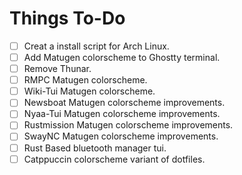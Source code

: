 # Things To-Do

- [ ] Creat a install script for Arch Linux.
- [ ] Add Matugen colorscheme to Ghostty terminal.
- [ ] Remove Thunar.
- [ ] RMPC Matugen colorscheme.
- [ ] Wiki-Tui Matugen colorscheme.
- [ ] Newsboat Matugen colorscheme improvements.
- [ ] Nyaa-Tui Matugen colorscheme improvements.
- [ ] Rustmission Matugen colorscheme improvements.
- [ ] SwayNC Matugen colorscheme improvements.
- [ ] Rust Based bluetooth manager tui.
- [ ] Catppuccin colorscheme variant of dotfiles.
